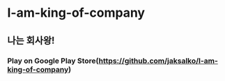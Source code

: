 # I-am-king-of-company
## 나는 회사왕!

### Play on Google Play Store(https://github.com/jaksalko/I-am-king-of-company)
